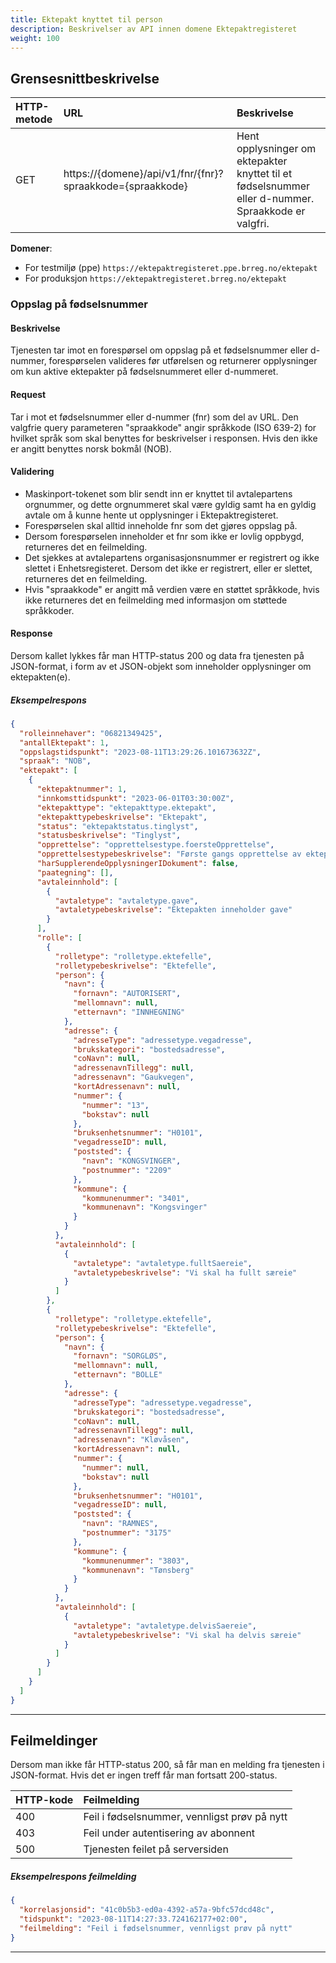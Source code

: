 ```yaml
---
title: Ektepakt knyttet til person
description: Beskrivelser av API innen domene Ektepaktregisteret
weight: 100
---
```


## Grensesnittbeskrivelse

| HTTP-metode   | URL                                                                                               | Beskrivelse                                                                                         |
|:------------- |:--------------------------------------------------------------------------------------------------|:----------------------------------------------------------------------------------------------------|
| GET           | https://\{domene\}/api/v1/fnr/\{fnr}\?spraakkode={spraakkode} | Hent opplysninger om ektepakter knyttet til et fødselsnummer eller d-nummer. Spraakkode er valgfri. |

**Domener**:

* For testmiljø (ppe) `https://ektepaktregisteret.ppe.brreg.no/ektepakt`
* For produksjon `https://ektepaktregisteret.brreg.no/ektepakt`

### Oppslag på fødselsnummer

#### Beskrivelse

Tjenesten tar imot en forespørsel om oppslag på et fødselsnummer eller d-nummer, forespørselen valideres før utførelsen og returnerer opplysninger om kun aktive ektepakter på fødselsnummeret eller d-nummeret.

#### Request

Tar i mot et fødselsnummer eller d-nummer (fnr) som del av URL.
Den valgfrie query parameteren "spraakkode" angir språkkode (ISO 639-2) for hvilket språk som skal benyttes for beskrivelser i responsen. Hvis den ikke er angitt benyttes norsk bokmål (NOB).

#### Validering

* Maskinport-tokenet som blir sendt inn er knyttet til avtalepartens orgnummer, og dette orgnummeret skal være gyldig samt ha en gyldig avtale om å kunne hente ut opplysninger i Ektepaktregisteret.
* Forespørselen skal alltid inneholde fnr som det gjøres oppslag på.
* Dersom forespørselen inneholder et fnr som ikke er lovlig oppbygd, returneres det en feilmelding.
* Det sjekkes at avtalepartens organisasjonsnummer er registrert og ikke slettet i Enhetsregisteret. Dersom det ikke er registrert, eller er slettet, returneres det en feilmelding.
* Hvis "spraakkode" er angitt må verdien være en støttet språkkode, hvis ikke returneres det en feilmelding med informasjon om støttede språkkoder.

#### Response

Dersom kallet lykkes får man HTTP-status 200 og data fra tjenesten på JSON-format, i form av et JSON-objekt som inneholder opplysninger om ektepakten(e).

##### Eksempelrespons

```json
{
  "rolleinnehaver": "06821349425",
  "antallEktepakt": 1,
  "oppslagstidspunkt": "2023-08-11T13:29:26.101673632Z",
  "spraak": "NOB",
  "ektepakt": [
    {
      "ektepaktnummer": 1,
      "innkomsttidspunkt": "2023-06-01T03:30:00Z",
      "ektepakttype": "ektepakttype.ektepakt",
      "ektepakttypebeskrivelse": "Ektepakt",
      "status": "ektepaktstatus.tinglyst",
      "statusbeskrivelse": "Tinglyst",
      "opprettelse": "opprettelsestype.foersteOpprettelse",
      "opprettelsestypebeskrivelse": "Første gangs opprettelse av ektepakt",
      "harSupplerendeOpplysningerIDokument": false,
      "paategning": [],
      "avtaleinnhold": [
        {
          "avtaletype": "avtaletype.gave",
          "avtaletypebeskrivelse": "Ektepakten inneholder gave"
        }
      ],
      "rolle": [
        {
          "rolletype": "rolletype.ektefelle",
          "rolletypebeskrivelse": "Ektefelle",
          "person": {
            "navn": {
              "fornavn": "AUTORISERT",
              "mellomnavn": null,
              "etternavn": "INNHEGNING"
            },
            "adresse": {
              "adresseType": "adressetype.vegadresse",
              "brukskategori": "bostedsadresse",
              "coNavn": null,
              "adressenavnTillegg": null,
              "adressenavn": "Gaukvegen",
              "kortAdressenavn": null,
              "nummer": {
                "nummer": "13",
                "bokstav": null
              },
              "bruksenhetsnummer": "H0101",
              "vegadresseID": null,
              "poststed": {
                "navn": "KONGSVINGER",
                "postnummer": "2209"
              },
              "kommune": {
                "kommunenummer": "3401",
                "kommunenavn": "Kongsvinger"
              }
            }
          },
          "avtaleinnhold": [
            {
              "avtaletype": "avtaletype.fulltSaereie",
              "avtaletypebeskrivelse": "Vi skal ha fullt særeie"
            }
          ]
        },
        {
          "rolletype": "rolletype.ektefelle",
          "rolletypebeskrivelse": "Ektefelle",
          "person": {
            "navn": {
              "fornavn": "SORGLØS",
              "mellomnavn": null,
              "etternavn": "BOLLE"
            },
            "adresse": {
              "adresseType": "adressetype.vegadresse",
              "brukskategori": "bostedsadresse",
              "coNavn": null,
              "adressenavnTillegg": null,
              "adressenavn": "Kløvåsen",
              "kortAdressenavn": null,
              "nummer": {
                "nummer": null,
                "bokstav": null
              },
              "bruksenhetsnummer": "H0101",
              "vegadresseID": null,
              "poststed": {
                "navn": "RAMNES",
                "postnummer": "3175"
              },
              "kommune": {
                "kommunenummer": "3803",
                "kommunenavn": "Tønsberg"
              }
            }
          },
          "avtaleinnhold": [
            {
              "avtaletype": "avtaletype.delvisSaereie",
              "avtaletypebeskrivelse": "Vi skal ha delvis særeie"
            }
          ]
        }
      ]
    }
  ]
}
```

---

## Feilmeldinger

Dersom man ikke får HTTP-status 200, så får man en melding fra tjenesten i JSON-format. Hvis det er ingen treff får man fortsatt 200-status.

| HTTP-kode | Feilmelding                                  |
|:----------|:---------------------------------------------|
| 400       | Feil i fødselsnummer, vennligst prøv på nytt |
| 403       | Feil under autentisering av abonnent         |
| 500       | Tjenesten feilet på serversiden              |

##### Eksempelrespons feilmelding

```json
{
  "korrelasjonsid": "41c0b5b3-ed0a-4392-a57a-9bfc57dcd48c",
  "tidspunkt": "2023-08-11T14:27:33.724162177+02:00",
  "feilmelding": "Feil i fødselsnummer, vennligst prøv på nytt"
}
```

---
